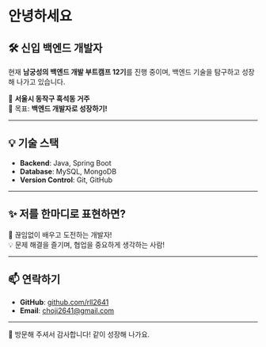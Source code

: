 # 안녕하세요

## 🛠 신입 백엔드 개발자  
현재 **남궁성의 백엔드 개발 부트캠프 12기**를 진행 중이며, 백엔드 기술을  탐구하고 성장해 나가고 있습니다.  

📍 **서울시 동작구 흑석동 거주**  
🎯 목표: **백엔드 개발자로 성장하기!**

---

## 💡 기술 스택  
- **Backend**: Java, Spring Boot  
- **Database**: MySQL, MongoDB  
- **Version Control**: Git, GitHub  

---

## ✨ 저를 한마디로 표현하면?  
🚀 끊임없이 배우고 도전하는 개발자!  
💡 문제 해결을 즐기며, 협업을 중요하게 생각하는 사람!  

---

## 📫 연락하기  
- **GitHub**: [github.com/rll2641](https://github.com/rll2641)  
- **Email**: choji2641@gmail.com  

---

🙌 방문해 주셔서 감사합니다! 같이 성장해 나가요.  